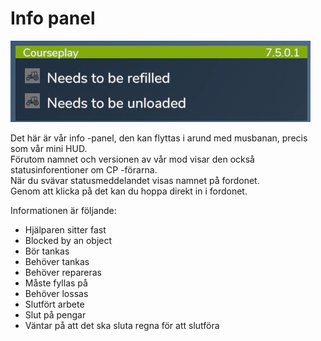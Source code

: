 # Info panel
![Image](../assets/images/infopanel_0_0_480_130.png)
  
Det här är vår info -panel, den kan flyttas i arund med musbanan, precis som vår mini HUD.  
Förutom namnet och versionen av vår mod visar den också statusinforentioner om CP -förarna.  
När du svävar statusmeddelandet visas namnet på fordonet.  
Genom att klicka på det kan du hoppa direkt in i fordonet.  

  
Informationen är följande:  
- Hjälparen sitter fast  
- Blocked by an object  
- Bör tankas  
- Behöver tankas  
- Behöver repareras  
- Måste fyllas på  
- Behöver lossas  
- Slutfört arbete  
- Slut på pengar  
- Väntar på att det ska sluta regna för att slutföra   
